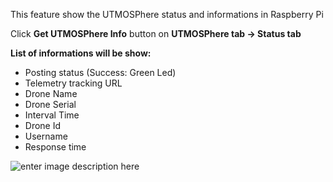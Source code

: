 This feature show the UTMOSPhere status and informations in Raspberry Pi

Click **Get UTMOSPhere Info** button on **UTMOSPhere tab -> Status tab**

**List of informations will be show:**

- Posting status (Success: Green Led)
- Telemetry tracking URL
- Drone Name
- Drone Serial
- Interval Time
- Drone Id
- Username
- Response time

![enter image description here](https://i.imgur.com/iclr7RH.png)

